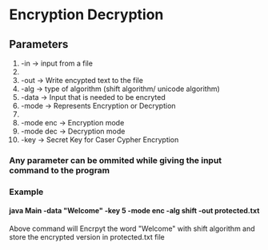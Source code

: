 <h1>Encryption Decryption</h1>
<h2>
 Parameters
</h2>
<ol type='1'>
  <li> -in -> input from a file<li>
  <li> -out -> Write encypted text to the file</li>
  <li> -alg -> type of algorithm (shift algorithm/ unicode algorithm)</li>
  <li> -data -> Input that is needed to be encryted</li>
  <li> -mode ->  Represents Encryption or Decryption<li>
  <li> -mode enc -> Encryption mode</li>
  <li> -mode dec ->  Decryption mode</li>
  <li> -key -> Secret Key for Caser Cypher Encryption </li>
</ol>
<h3>Any parameter can be ommited while giving the input command to the program<h3>
  <p>Example</p>
  <h4> java Main -data "Welcome" -key 5 -mode enc -alg shift -out protected.txt</h4>
  <p>
    Above command will Encrpyt the word "Welcome" with shift algorithm and store the encrypted version in protected.txt file
  </p>
